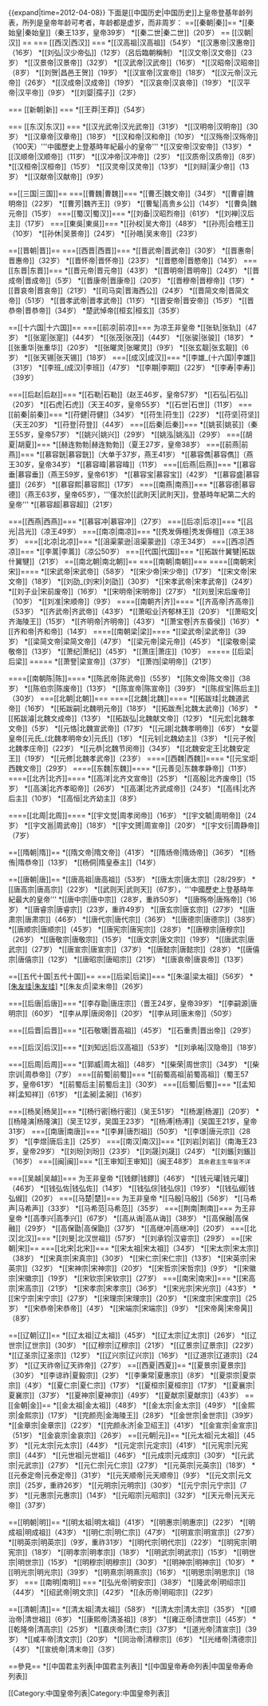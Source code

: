 {{expand|time=2012-04-08}}
下面是[[中国历史|中国历史]]上皇帝登基年龄列表，所列是皇帝年龄可考者，年龄都是虚岁，而非周岁：
==[[秦朝|秦]]==
*[[秦始皇|秦始皇]]（秦王13岁，皇帝39岁）
*[[秦二世|秦二世]]（20岁）
== [[汉朝|汉]] ==
=== [[西汉|西汉]] ===
*[[汉高祖|汉高祖]]（54岁）
*[[汉惠帝|汉惠帝]]（16岁）
*[[刘弘|汉少帝弘]]（12岁）（呂后臨朝稱制）
*[[汉文帝|汉文帝]]（23岁）
*[[汉景帝|汉景帝]]（32岁）
*[[汉武帝|汉武帝]]（16岁）
*[[汉昭帝|汉昭帝]]（8岁）
*[[刘贺|昌邑王贺]]（19岁）
*[[汉宣帝|汉宣帝]]（18岁）
*[[汉元帝|汉元帝]]（26岁）
*[[汉成帝|汉成帝]]（19岁）
*[[汉哀帝|汉哀帝]]（19岁）
*[[汉平帝|汉平帝]]（9岁）
*[[刘婴|孺子]]（2岁）

=== [[新朝|新]] ===
*[[王莽|王莽]]（54岁）

=== [[东汉|东汉]] ===
*[[汉光武帝|汉光武帝]]（31岁）
*[[汉明帝|汉明帝]]（30岁）
*[[汉章帝|汉章帝]]（18岁）
*[[汉和帝|汉和帝]]（10岁）
*[[汉殇帝|汉殇帝]]（100天）'''中國歷史上登基時年紀最小的皇帝'''
*[[汉安帝|汉安帝]]（13岁）
*[[汉顺帝|汉顺帝]]（11岁）
*[[汉冲帝|汉冲帝]]（2岁）
*[[汉质帝|汉质帝]]（8岁）
*[[汉桓帝|汉桓帝]]（15岁）
*[[汉灵帝|汉灵帝]]（13岁）
*[[刘辩|漢少帝]]（13岁）
*[[汉献帝|汉献帝]]（9岁）

==[[三国|三国]]==
===[[曹魏|曹魏]]===
*[[曹丕|魏文帝]]（34岁）
*[[曹睿|魏明帝]]（22岁）
*[[曹芳|魏齐王]]（9岁）
*[[曹髦|高贵乡公]]（14岁）
*[[曹奂|魏元帝]]（15岁）
===[[蜀汉|蜀汉]]===
*[[刘备|汉昭烈帝]]（61岁）
*[[刘禅|汉后主]]（17岁）
===[[東吳|東吳]]===
*[[孙权|吴大帝]]（48岁）
*[[孙亮|会稽王]]（10岁）
*[[孙休|吴景帝]]（24岁）
*[[孙皓|吴末帝]]（23岁）

==[[晋朝|晋]]==
===[[西晋|西晋]]===
*[[晋武帝|晋武帝]]（30岁）
*[[晋惠帝|晋惠帝]]（32岁）
*[[晋怀帝|晋怀帝]]（23岁）
*[[晋愍帝|晋愍帝]]（14岁）
===[[东晋|东晋]]===
*[[晋元帝|晋元帝]]（43岁）
*[[晋明帝|晋明帝]]（24岁）
*[[晋成帝|晋成帝]]（5岁）
*[[晋康帝|晋康帝]]（20岁）
*[[晋穆帝|晋穆帝]]（1岁）
*[[晋哀帝|晋哀帝]]（21岁）
*[[司马奕|晋海西公]]（24岁）
*[[晋简文帝|晋简文帝]]（51岁）
*[[晋孝武帝|晋孝武帝]]（11岁）
*[[晋安帝|晋安帝]]（15岁）
*[[晋恭帝|晋恭帝]]（34岁）
*楚武悼帝[[桓玄|桓玄]]（35岁）

==[[十六国|十六国]]==
===[[前凉|前凉]]===
为凉王非皇帝
*[[张轨|张轨]]（47岁）
*[[张寔|张寔]]（44岁）
*[[张茂|张茂]]（44岁）
*[[张骏|张骏]]（18岁）
*[[张重华|张重华]]（20岁）
*[[张曜灵|张曜灵]]（9岁）
*[[张玄靓|张玄靓]]（6岁）
*[[张天锡|张天锡]]（18岁）
===[[成汉|成汉]]===
*[[李雄_(十六国)|李雄]]（31岁）
*[[李班_(成汉)|李班]]（47岁）
*[[李期|李期]]（22岁）
*[[李寿|李寿]]（39岁）

===[[后赵|后赵]]===
*[[石勒|石勒]]（赵王46岁，皇帝57岁）
*[[石弘|石弘]]（20岁）
*[[石虎|石虎]]（天王40岁，皇帝55岁）
*[[石世|石世]]（11岁）
===[[前秦|前秦]]===
*[[苻健|苻健]]（34岁）
*[[苻生|苻生]]（22岁）
*[[苻坚|苻坚]]（天王20岁）
*[[苻登|苻登]]（44岁）
===[[后秦|后秦]]===
*[[姚苌|姚苌]]（秦王55岁，皇帝57岁）
*[[姚兴|姚兴]]（29岁）
*[[姚泓|姚泓]]（29岁）
===[[胡夏|胡夏]]===
*[[赫连勃勃|赫连勃勃]]（夏王27岁，皇帝38岁）
===[[前燕|前燕]]===
*[[慕容皝|慕容皝]]（大单于37岁，燕王41岁）
*[[慕容儁|慕容儁]]（燕王30岁，皇帝34岁）
*[[慕容暐|慕容暐]]（11岁）
===[[后燕|后燕]]===
*[[慕容垂|慕容垂]]（燕王59岁，皇帝61岁）
*[[慕容宝|慕容宝]]（42岁）
*[[慕容盛|慕容盛]]（26岁）
*[[慕容熙|慕容熙]]（17岁）
===[[南燕|南燕]]===
*[[慕容德|慕容德]]（燕王63岁，皇帝65岁），'''僅次於[[武則天|武則天]]，登基時年紀第二大的皇帝'''
*[[慕容超|慕容超]]（21岁）

===[[西燕|西燕]]===
*[[慕容冲|慕容冲]]（27岁）
===[[后凉|后凉]]===
*[[吕光|吕光]]（凉王49岁）
===[[南凉|南凉]]===
*[[秃发傉檀|秃发傉檀]]（凉王38岁）
===[[北凉|北凉]]===
*[[沮渠蒙逊|沮渠蒙逊]]（凉王34岁）
===[[西凉|西凉]]===
*[[李暠|李暠]]（凉公50岁）
===[[代国|代国]]===
*[[拓跋什翼犍|拓跋什翼犍]]（21岁）
==[[南北朝|南北朝]]==
===[[南朝|南朝]]===
====[[南朝宋|宋]]====
*[[宋武帝|宋武帝]]（58岁）
*[[宋少帝|宋少帝]]（17岁）
*[[宋文帝|宋文帝]]（18岁）
*[[刘劭_(刘宋)|刘劭]]（30岁）
*[[宋孝武帝|宋孝武帝]]（24岁）
*[[刘子业|宋前废帝]]（16岁）
*[[宋明帝|宋明帝]]（27岁）
*[[刘昱|宋后废帝]]（10岁）
*[[刘准|宋顺帝]]（9岁）
====[[南朝齐|齐]]====
*[[齐高帝|齐高帝]]（53岁）
*[[齐武帝|齐武帝]]（43岁）
*[[萧昭业|齐郁林王]]（20岁）
*[[萧昭文|齐海陵王]]（15岁）
*[[齐明帝|齐明帝]]（43岁）
*[[萧宝卷|齐东昏侯]]（16岁）
*[[齐和帝|齐和帝]]（14岁）
====[[南朝梁|梁]]====
*[[梁武帝|梁武帝]]（39岁）
*[[梁简文帝|梁简文帝]]（47岁）
*[[梁元帝|梁元帝]]（45岁）
*[[梁敬帝|梁敬帝]]（13岁）
*[[萧纪|萧纪]]（45岁）
*[[萧庄|萧庄]]（10岁）
===== [[后梁|后梁]] =====
*[[萧詧|梁宣帝]]（37岁）
*[[萧岿|梁明帝]]（21岁）

====[[南朝陈|陈]]====
*[[陈武帝|陈武帝]]（55岁）
*[[陈文帝|陈文帝]]（38岁）
*[[陈伯宗|陈废帝]]（13岁）
*[[陈宣帝|陈宣帝]]（39岁）
*[[陈叔宝|陈后主]]（30岁）
===[[北朝|北朝]]===
====[[北魏|北魏]]====
*[[拓跋珪|北魏道武帝]]（16岁）
*[[拓跋嗣|北魏明元帝]]（18岁）
*[[拓跋焘|北魏太武帝]]（16岁）
*[[拓跋濬|北魏文成帝]]（13岁）
*[[拓跋弘|北魏献文帝]]（12岁）
*[[元宏|北魏孝文帝]]（5岁）
*[[元恪|北魏宣武帝]]（17岁）
*[[元詡|北魏孝明帝]]（6岁）
*女婴皇帝[[元氏_(北魏孝明帝女)|元氏]]（1岁）
*[[元钊|北魏幼主]]（3岁）
*[[元子攸|北魏孝庄帝]]（22岁）
*[[元恭|北魏节闵帝]]（34岁）
*[[北魏安定王|北魏安定王]]（19岁）
*[[元修|北魏孝武帝]]（23岁）
====[[西魏|西魏]]====
*[[元宝炬|西魏文帝]]（29岁）
====[[东魏|东魏]]====
*[[元善见|东魏孝静帝]]（11岁）
====[[北齐|北齐]]====
*[[高洋|北齐文宣帝]]（25岁）
*[[高殷|北齐废帝]]（15岁）
*[[高演|北齐孝昭帝]]（26岁）
*[[高湛|北齐武成帝]]（24岁）
*[[高纬|北齐后主]]（10岁）
*[[高恒|北齐幼主]]（8岁）

====[[北周|北周]]====
*[[宇文觉|周孝闵帝]]（16岁）
*[[宇文毓|周明帝]]（24岁）
*[[宇文邕|周武帝]]（18岁）
*[[宇文赟|周宣帝]]（20岁）
*[[宇文衍|周静帝]]（7岁）

==[[隋朝|隋]]==
*[[隋文帝|隋文帝]]（41岁）
*[[隋炀帝|隋炀帝]]（36岁）
*[[杨侑|隋恭帝]]（13岁）
*[[杨侗|隋皇泰主]]（14岁）

==[[唐朝|唐]]==
*[[唐高祖|唐高祖]]（53岁）
*[[唐太宗|唐太宗]]（28/29岁）
*[[唐高宗|唐高宗]]（22岁）
*[[武则天|武则天]]（67岁），'''中國歷史上登基時年紀最大的皇帝'''
*[[唐中宗|唐中宗]]（28岁，重祚50岁）
*[[唐殇帝|唐殇帝]]（16岁）
*[[唐睿宗|唐睿宗]]（23岁，重祚49岁）
*[[唐玄宗|唐玄宗]]（27岁）
*[[唐肃宗|唐肃宗]]（46岁）
*[[唐代宗|唐代宗]]（36岁）
*[[唐德宗|唐德宗]]（38岁）
*[[唐顺宗|唐顺宗]]（45岁）
*[[唐宪宗|唐宪宗]]（28岁）
*[[唐穆宗|唐穆宗]]（26岁）
*[[唐敬宗|唐敬宗]]（15岁）
*[[唐文宗|唐文宗]]（19岁）
*[[唐武宗|唐武宗]]（27岁）
*[[唐宣宗|唐宣宗]]（37岁）
*[[唐懿宗|唐懿宗]]（28岁）
*[[唐僖宗|唐僖宗]]（12岁）
*[[唐昭宗|唐昭宗]]（21岁）
*[[唐哀帝|唐哀帝]]（13岁）

==[[五代十国|五代十国]]==
===[[后梁|后梁]]===
*[[朱温|梁太祖]]（56岁）
*[[朱友珪|朱友珪]](38岁)
*[[朱友贞|梁末帝]]（26岁）

===[[后唐|后唐]]===
*[[李存勖|唐庄宗]]（晋王24岁，皇帝39岁）
*[[李嗣源|唐明宗]]（60岁）
*[[李从厚|唐闵帝]]（20岁）
*[[李从珂|唐末帝]]（50岁）

===[[后晋|后晋]]===
*[[石敬瑭|晋高祖]]（45岁）
*[[石重贵|晋出帝]]（29岁）

===[[后汉|后汉]]===
*[[刘知远|后汉高祖]]（53岁）
*[[刘承祐|汉隐帝]]（18岁）

===[[后周|后周]]===
*[[郭威|周太祖]]（48岁）
*[[柴荣|周世宗]]（34岁）
*[[柴宗训|周恭帝]]（7岁）
===[[前蜀|前蜀]]===
*[[前蜀高祖|前蜀高祖]]（蜀王57岁，皇帝61岁）
*[[前蜀后主|前蜀后主]]（30岁）
===[[后蜀|后蜀]]===
*[[孟知祥|孟知祥]]（61岁）
*[[孟昶|孟昶]]（16岁）

===[[杨吴|杨吴]]===
*[[杨行密|杨行密]]（吴王51岁）
*[[杨渥|杨渥]]（20岁）
*[[杨隆演|杨隆演]]（吴王12岁，吴国王23岁）
*[[杨溥|杨溥]]（吴国王21岁，皇帝31岁）
===[[南唐|南唐]]===
*[[李昪|唐烈祖]]（50岁）
*[[李璟|唐元宗]]（28岁）
*[[李煜|唐后主]]（25岁）
===[[南汉|南汉]]===
*[[刘岩|刘岩]]（南海王23岁，皇帝29岁）
*[[刘玢|刘玢]]（23岁）
*[[刘晟|刘晟]]（24岁）
*[[刘鋹|刘鋹]]（16岁）
===[[闽|闽]]===
*[[王审知|王审知]]（闽王48岁）
<small>其余君主生年皆不详</small>

===[[吴越|吴越]]===
为王非皇帝
*[[钱鏐|钱鏐]]（46岁）
*[[钱元瓘|钱元瓘]]（46岁）
*[[钱弘佐|钱弘佐]]（14岁）
*[[钱弘倧|钱弘倧]]（19岁）
*[[钱弘俶|钱弘俶]]（20岁）
===[[马楚|楚]]===
为王非皇帝
*[[马殷|马殷]]（56岁）
*[[马希声|马希声]]（33岁）
*[[马希范|马希范]]（35岁）
===[[荆南|荆南]]===
为王非皇帝
*[[高季兴|高季兴]]（67岁）
*[[高从诲|高从诲]]（38岁）
*[[高保融|高保融]]（29岁）
*[[高保勖|高保勖]]（37岁）
*[[高继冲|高继冲]]（20岁）
===[[北汉|北汉]]===
*[[刘旻|北汉世祖]]（57岁）
*[[刘承钧|汉睿宗]]（29岁）
==[[宋朝|宋]]==
===[[北宋|北宋]]===
*[[宋太祖|宋太祖]]（34岁）
*[[宋太宗|宋太宗]]（38岁）
*[[宋真宗|宋真宗]]（30岁）
*[[宋仁宗|宋仁宗]]（13岁）
*[[宋英宗|宋英宗]]（32岁）
*[[宋神宗|宋神宗]]（20岁）
*[[宋哲宗|宋哲宗]]（9岁）
*[[宋徽宗|宋徽宗]]（19岁）
*[[宋钦宗|宋钦宗]]（27岁）
===[[南宋|南宋]]===
*[[宋高宗|宋高宗]]（21岁）
*[[宋孝宗|宋孝宗]]（36岁）
*[[宋光宗|宋光宗]]（43岁）
*[[宋宁宗|宋宁宗]]（27岁）
*[[宋理宗|宋理宗]]（20岁）
*[[宋度宗|宋度宗]]（25岁）
*[[宋恭帝|宋恭帝]]（4岁）
*[[宋端宗|宋端宗]]（9岁）
*[[宋帝昺|宋帝昺]]（8岁）

==[[辽朝|辽]]==
*[[辽太祖|辽太祖]]（45岁）
*[[辽太宗|辽太宗]]（26岁）
*[[辽世宗|辽世宗]]（30岁）
*[[辽穆宗|辽穆宗]]（21岁）
*[[辽景宗|辽景宗]]（22岁）
*[[辽圣宗|辽圣宗]]（12岁）
*[[辽兴宗|辽兴宗]]（16岁）
*[[辽道宗|辽道宗]]（24岁）
*[[辽天祚帝|辽天祚帝]]（27岁）
==[[西夏|西夏]]==
*[[夏景宗|夏景宗]]（30岁）
*[[李谅祚|夏毅宗]]（2岁）
*[[李秉常|夏惠宗]]（8岁）
*[[夏崇宗|夏崇宗]]（4岁）
*[[夏仁宗|夏仁宗]]（17岁）
*[[夏桓宗|夏桓宗]]（17岁）
*[[夏襄宗|夏襄宗]]（37岁）
*[[夏神宗|夏神宗]]（49岁）
*[[夏献宗|夏献宗]]（43岁）
==[[金朝|金]]==
*[[金太祖|金太祖]]（48岁）
*[[金太宗|金太宗]]（49岁）
*[[金熙宗|金熙宗]]（17岁）
*[[完颜亮|金海陵王]]（28岁）
*[[金世宗|金世宗]]（39岁）
*[[金章宗|金章宗]]（22岁）
*[[完颜永济|金卫绍王]]（41岁）
*[[金宣宗|金宣宗]]（51岁）
*[[金哀宗|金哀宗]]（26岁）
==[[元朝|元]]==
*[[元太祖|元太祖]]（45岁）
*[[元太宗|元太宗]]（44岁）
*[[元定宗|元定宗]]（41岁）
*[[元宪宗|元宪宗]]（44岁）
*[[元世祖|元世祖]]（46岁）
*[[元成宗|元成宗]]（30岁）
*[[元武宗|元武宗]]（27岁）
*[[元仁宗|元仁宗]]（27岁）
*[[元英宗|元英宗]]（18岁）
*[[元泰定帝|元泰定帝]]（31岁）
*[[元天顺帝|元天顺帝]]（9岁）
*[[元文宗|元文宗]]（25岁，重祚26岁）
*[[元明宗|元明宗]]（30岁）
*[[元宁宗|元宁宗]]（7岁）
*[[元惠宗|元惠宗]]（14岁）
*[[元昭宗|元昭宗]]（32岁）
*[[天元帝|元天元帝]]（37岁）

==[[明朝|明]]==
*[[明太祖|明太祖]]（41岁）
*[[明惠宗|明惠宗]]（22岁）
*[[明成祖|明成祖]]（43岁）
*[[明仁宗|明仁宗]]（47岁）
*[[明宣宗|明宣宗]]（27岁）
*[[明英宗|明英宗]]（9岁，重祚31岁）
*[[明代宗|明代宗]]（22岁）
*[[明宪宗|明宪宗]]（18岁）
*[[明孝宗|明孝宗]]（18岁）
*[[明武宗|明武宗]]（15岁）
*[[明世宗|明世宗]]（15岁）
*[[明穆宗|明穆宗]]（30岁）
*[[明神宗|明神宗]]（10岁）
*[[明光宗|明光宗]]（39岁）
*[[明熹宗|明熹宗]]（16岁）
*[[明思宗|明思宗]]（18岁）
=== [[南明|南明]] ===
*[[弘光帝|明安宗]]（38岁）
*[[隆武帝|明绍宗]]（44岁）
*[[绍武帝|明文宗]]（42岁）
*[[永历帝|明昭宗]]（22岁）

==[[清朝|清]]==
*[[清太祖|清太祖]]（58岁）
*[[清太宗|清太宗]]（35岁）
*[[顺治帝|清世祖]]（6岁）
*[[康熙帝|清圣祖]]（8岁）
*[[雍正帝|清世宗]]（45岁）
*[[乾隆帝|清高宗]]（25岁）
*[[嘉庆帝|清仁宗]]（37岁）
*[[道光帝|清宣宗]]（39岁）
*[[咸丰帝|清文宗]]（20岁）
*[[同治帝|清穆宗]]（6岁）
*[[光绪帝|清德宗]]（4岁）
*[[宣统帝|清末帝]]（3岁）

==參見==
*[[中国君主列表|中国君主列表]]
*[[中国皇帝寿命列表|中国皇帝寿命列表]]

[[Category:中国皇帝列表|Category:中国皇帝列表]]